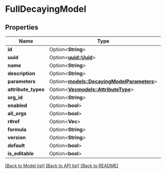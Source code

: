 # FullDecayingModel

## Properties

Name | Type | Description | Notes
------------ | ------------- | ------------- | -------------
**id** | Option<**String**> |  | [optional]
**uuid** | Option<[**uuid::Uuid**](uuid::Uuid.md)> |  | [optional]
**name** | Option<**String**> |  | [optional]
**description** | Option<**String**> |  | [optional]
**parameters** | Option<[**models::DecayingModelParameters**](DecayingModelParameters.md)> |  | [optional]
**attribute_types** | Option<[**Vec<models::AttributeType>**](AttributeType.md)> |  | [optional]
**org_id** | Option<**String**> |  | [optional]
**enabled** | Option<**bool**> |  | [optional]
**all_orgs** | Option<**bool**> |  | [optional]
**r#ref** | Option<**Vec<String>**> |  | [optional]
**formula** | Option<**String**> |  | [optional]
**version** | Option<**String**> |  | [optional]
**default** | Option<**bool**> |  | [optional]
**is_editable** | Option<**bool**> |  | [optional]

[[Back to Model list]](../README.md#documentation-for-models) [[Back to API list]](../README.md#documentation-for-api-endpoints) [[Back to README]](../README.md)


